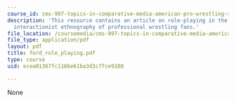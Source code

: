 ```yaml
---
course_id: cms-997-topics-in-comparative-media-american-pro-wrestling-spring-2007
description: 'This resource contains an article on role-playing in the stands: a symbolic
  interactionist ethnography of professional wrestling fans.'
file_location: /coursemedia/cms-997-topics-in-comparative-media-american-pro-wrestling-spring-2007/ecea01367fc1166e61ba3d3c7fce9108_ford_role_playing.pdf
file_type: application/pdf
layout: pdf
title: ford_role_playing.pdf
type: course
uid: ecea01367fc1166e61ba3d3c7fce9108

---
```

None